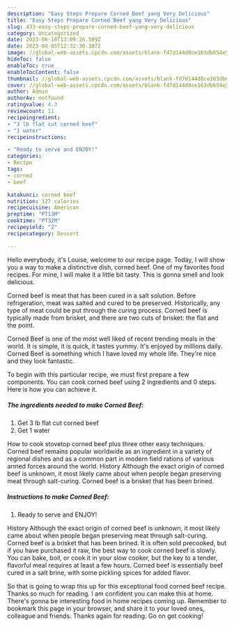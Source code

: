 ```yaml
---
description: "Easy Steps Prepare Corned Beef yang Very Delicious"
title: "Easy Steps Prepare Corned Beef yang Very Delicious"
slug: 433-easy-steps-prepare-corned-beef-yang-very-delicious
category: Uncategorized
date: 2023-06-18T13:09:26.509Z
date: 2023-04-05T12:32:30.307Z
image: //global-web-assets.cpcdn.com/assets/blank-fd7d144d8ce163db654e5a02c40b08a2775adb7897d16e4062681dc7e1b2800f.png
hideToc: false
enableToc: true
enableTocContent: false
thumbnail: //global-web-assets.cpcdn.com/assets/blank-fd7d144d8ce163db654e5a02c40b08a2775adb7897d16e4062681dc7e1b2800f.png
cover: //global-web-assets.cpcdn.com/assets/blank-fd7d144d8ce163db654e5a02c40b08a2775adb7897d16e4062681dc7e1b2800f.png
author: Admin
authorAv: notfound
ratingvalue: 4.3
reviewcount: 11
recipeingredient:
- "3 lb flat cut corned beef"
- "1 water"
recipeinstructions:

- "Ready to serve and ENJOY!"
categories:
- Recipe
tags:
- corned
- beef

katakunci: corned beef 
nutrition: 127 calories
recipecuisine: American
preptime: "PT13M"
cooktime: "PT32M"
recipeyield: "2"
recipecategory: Dessert

---
```



Hello everybody, it's Louise, welcome to our recipe page. Today, I will show you a way to make a distinctive dish, corned beef. One of my favorites food recipes. For mine, I will make it a little bit tasty. This is gonna smell and look delicious.

Corned beef is meat that has been cured in a salt solution. Before refrigeration, meat was salted and cured to be preserved. Historically, any type of meat could be put through the curing process. Corned beef is typically made from brisket, and there are two cuts of brisket: the flat and the point.

Corned Beef is one of the most well liked of recent trending meals in the world. It is simple, it is quick, it tastes yummy. It's enjoyed by millions daily. Corned Beef is something which I have loved my whole life. They're nice and they look fantastic.


To begin with this particular recipe, we must first prepare a few components. You can cook corned beef using 2 ingredients and 0 steps. Here is how you can achieve it.

<!--inarticleads1-->

##### The ingredients needed to make Corned Beef:

1. Get 3 lb flat cut corned beef
1. Get 1 water


How to cook stovetop corned beef plus three other easy techniques. Corned beef remains popular worldwide as an ingredient in a variety of regional dishes and as a common part in modern field rations of various armed forces around the world. History Although the exact origin of corned beef is unknown, it most likely came about when people began preserving meat through salt-curing. Corned beef is a brisket that has been brined. 

<!--inarticleads2-->

##### Instructions to make Corned Beef:


1. Ready to serve and ENJOY!

History Although the exact origin of corned beef is unknown, it most likely came about when people began preserving meat through salt-curing. Corned beef is a brisket that has been brined. It is often sold precooked, but if you have purchased it raw, the best way to cook corned beef is slowly. You can bake, boil, or cook it in your slow cooker, but the key to a tender, flavorful meal requires at least a few hours. Corned beef is essentially beef cured in a salt brine, with some pickling spices for added flavor. 

So that is going to wrap this up for this exceptional food corned beef recipe. Thanks so much for reading. I am confident you can make this at home. There's gonna be interesting food in home recipes coming up. Remember to bookmark this page in your browser, and share it to your loved ones, colleague and friends. Thanks again for reading. Go on get cooking!
